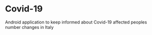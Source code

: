# Covid-19
Android application to keep informed about Covid-19 affected peoples number changes in Italy
